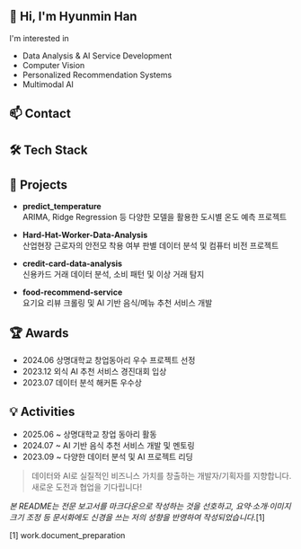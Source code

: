 ## 👋 Hi, I'm Hyunmin Han

I'm interested in  
- Data Analysis & AI Service Development  
- Computer Vision  
- Personalized Recommendation Systems  
- Multimodal AI

## 📫 Contact


  


  


  


## 🛠️ Tech Stack












## 📂 Projects

- **predict_temperature**  
  ARIMA, Ridge Regression 등 다양한 모델을 활용한 도시별 온도 예측 프로젝트

- **Hard-Hat-Worker-Data-Analysis**  
  산업현장 근로자의 안전모 착용 여부 판별 데이터 분석 및 컴퓨터 비전 프로젝트

- **credit-card-data-analysis**  
  신용카드 거래 데이터 분석, 소비 패턴 및 이상 거래 탐지

- **food-recommend-service**  
  요기요 리뷰 크롤링 및 AI 기반 음식/메뉴 추천 서비스 개발

## 🏆 Awards

- 2024.06 상명대학교 창업동아리 우수 프로젝트 선정  
- 2023.12 외식 AI 추천 서비스 경진대회 입상  
- 2023.07 데이터 분석 해커톤 우수상

## 💡 Activities

- 2025.06 ~ 상명대학교 창업 동아리 활동  
- 2024.07 ~ AI 기반 음식 추천 서비스 개발 및 멘토링  
- 2023.09 ~ 다양한 데이터 분석 및 AI 프로젝트 리딩

> 데이터와 AI로 실질적인 비즈니스 가치를 창출하는 개발자/기획자를 지향합니다.  
> 새로운 도전과 협업을 기다립니다!

_본 README는 전문 보고서를 마크다운으로 작성하는 것을 선호하고, 요약·소개·이미지 크기 조정 등 문서화에도 신경을 쓰는 저의 성향을 반영하여 작성되었습니다._[1]

[1] work.document_preparation
